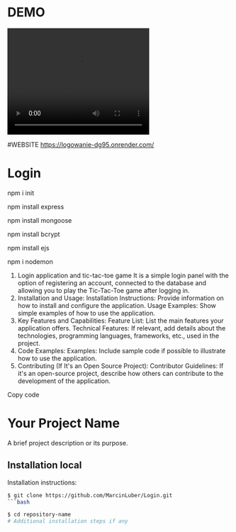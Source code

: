 # DEMO
<video width="320" height="240" controls>
  <source src="https://youtu.be/8d5NCJSuhgo" type="video/mp4">
  Twoja przeglądarka nie obsługuje tagu video.
</video>

#WEBSITE
https://logowanie-dg95.onrender.com/
#


# Login
npm i init

npm install express

npm install mongoose

npm install bcrypt

npm install ejs

npm i nodemon

1. Login application and tic-tac-toe game
It is a simple login panel with the option of registering an account, connected to the database and allowing you to play the Tic-Tac-Toe game after logging in.
2. Installation and Usage:
Installation Instructions: Provide information on how to install and configure the application.
Usage Examples: Show simple examples of how to use the application.
3. Key Features and Capabilities:
Feature List: List the main features your application offers.
Technical Features: If relevant, add details about the technologies, programming languages, frameworks, etc., used in the project.
4. Code Examples:
Examples: Include sample code if possible to illustrate how to use the application.
5. Contributing (If It's an Open Source Project):
Contributor Guidelines: If it's an open-source project, describe how others can contribute to the development of the application.

Copy code
# Your Project Name

A brief project description or its purpose.

## Installation local

Installation instructions:

```bash
$ git clone https://github.com/MarcinLuber/Login.git
```bash

$ cd repository-name
# Additional installation steps if any
